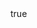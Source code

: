 ---
info:
  name: Su-27S
  image: /img/aircraft/fighter/ussr/4_su-27s.png
  class: Истребитель
  country: СССР
  cost: 155
  year: 1985

body:
  hp: 10
  armor_front: 0
  armor_side: 0
  armor_rear: 0
  armor_top: 0
  ecm: 40
  stealth: Плохо
  air_detection: Превосх.
  speed: 900
  turn_radius: 300
  fuel: 6000
  tot: 180

autocannon:
  name: Gsh-301
  attr_fg: true
  ammo: 150
  range_ground: 2100
  range_helicopters: 1575
  range_airplanes: 2800
  accuracy: 40
  stabilizer: 40
  he_power: 1
  suppression: 60
  rate_of_fire: 267

aam:
  name: R-27R Vympel
  attr_fg: true
  attr_pa: true
  ammo: 4
  range_airplanes: 8400
  accuracy: 60
  stabilizer: 60
  he_power: 6
  suppression: 240

aam2:
  name: R-73A Vympel
  attr_fg: true
  attr_smn: true
  ammo: 4
  range_helicopters: 2100
  range_airplanes: 4200
  accuracy: 60
  stabilizer: 60
  he_power: 5
  suppression: 200
  rate_of_fire: 30
---